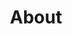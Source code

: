 ---
title: 'About'
description: 'The Center for Computation and Visualization provides high-performance computing  and visualization services to the Brown community. We also collaborate with researchers  on projects across vast range of disciplines.'
---